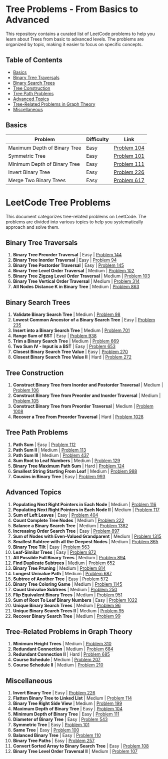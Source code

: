 # Tree Problems - From Basics to Advanced

This repository contains a curated list of LeetCode problems to help you learn about Trees from basic to advanced levels. The problems are organized by topic, making it easier to focus on specific concepts.

## Table of Contents

- [Basics](#basics)
- [Binary Tree Traversals](#binary-tree-traversals)
- [Binary Search Trees](#binary-search-trees)
- [Tree Construction](#tree-construction)
- [Tree Path Problems](#tree-path-problems)
- [Advanced Topics](#advanced-topics)
- [Tree-Related Problems in Graph Theory](#tree-related-problems-in-graph-theory)
- [Miscellaneous](#miscellaneous)

## Basics

| Problem | Difficulty | Link |
|---------|------------|------|
| Maximum Depth of Binary Tree | Easy | [Problem 104](https://leetcode.com/problems/maximum-depth-of-binary-tree/) |
| Symmetric Tree | Easy | [Problem 101](https://leetcode.com/problems/symmetric-tree/) |
| Minimum Depth of Binary Tree | Easy | [Problem 111](https://leetcode.com/problems/minimum-depth-of-binary-tree/) |
| Invert Binary Tree | Easy | [Problem 226](https://leetcode.com/problems/invert-binary-tree/) |
| Merge Two Binary Trees | Easy | [Problem 617](https://leetcode.com/problems/merge-two-binary-trees/) |

# LeetCode Tree Problems

This document categorizes tree-related problems on LeetCode. The problems are divided into various topics to help you systematically approach and solve them.

## Binary Tree Traversals

1. **Binary Tree Preorder Traversal** | Easy | [Problem 144](https://leetcode.com/problems/binary-tree-preorder-traversal/)
2. **Binary Tree Inorder Traversal** | Easy | [Problem 94](https://leetcode.com/problems/binary-tree-inorder-traversal/)
3. **Binary Tree Postorder Traversal** | Easy | [Problem 145](https://leetcode.com/problems/binary-tree-postorder-traversal/)
4. **Binary Tree Level Order Traversal** | Medium | [Problem 102](https://leetcode.com/problems/binary-tree-level-order-traversal/)
5. **Binary Tree Zigzag Level Order Traversal** | Medium | [Problem 103](https://leetcode.com/problems/binary-tree-zigzag-level-order-traversal/)
6. **Binary Tree Vertical Order Traversal** | Medium | [Problem 314](https://leetcode.com/problems/binary-tree-vertical-order-traversal/)
7. **All Nodes Distance K in Binary Tree** | Medium | [Problem 863](https://leetcode.com/problems/all-nodes-distance-k-in-binary-tree/)

## Binary Search Trees

1. **Validate Binary Search Tree** | Medium | [Problem 98](https://leetcode.com/problems/validate-binary-search-tree/)
2. **Lowest Common Ancestor of a Binary Search Tree** | Easy | [Problem 235](https://leetcode.com/problems/lowest-common-ancestor-of-a-binary-search-tree/)
3. **Insert into a Binary Search Tree** | Medium | [Problem 701](https://leetcode.com/problems/insert-into-a-binary-search-tree/)
4. **Range Sum of BST** | Easy | [Problem 938](https://leetcode.com/problems/range-sum-of-bst/)
5. **Trim a Binary Search Tree** | Medium | [Problem 669](https://leetcode.com/problems/trim-a-binary-search-tree/)
6. **Two Sum IV - Input is a BST** | Easy | [Problem 653](https://leetcode.com/problems/two-sum-iv-input-is-a-bst/)
7. **Closest Binary Search Tree Value** | Easy | [Problem 270](https://leetcode.com/problems/closest-binary-search-tree-value/)
8. **Closest Binary Search Tree Value II** | Hard | [Problem 272](https://leetcode.com/problems/closest-binary-search-tree-value-ii/)

## Tree Construction

1. **Construct Binary Tree from Inorder and Postorder Traversal** | Medium | [Problem 106](https://leetcode.com/problems/construct-binary-tree-from-inorder-and-postorder-traversal/)
2. **Construct Binary Tree from Preorder and Inorder Traversal** | Medium | [Problem 105](https://leetcode.com/problems/construct-binary-tree-from-preorder-and-inorder-traversal/)
3. **Construct Binary Tree from Preorder Traversal** | Medium | [Problem 1008](https://leetcode.com/problems/construct-binary-tree-from-preorder-traversal/)
4. **Recover a Tree From Preorder Traversal** | Hard | [Problem 1028](https://leetcode.com/problems/recover-a-tree-from-preorder-traversal/)

## Tree Path Problems

1. **Path Sum** | Easy | [Problem 112](https://leetcode.com/problems/path-sum/)
2. **Path Sum II** | Medium | [Problem 113](https://leetcode.com/problems/path-sum-ii/)
3. **Path Sum III** | Medium | [Problem 437](https://leetcode.com/problems/path-sum-iii/)
4. **Sum Root to Leaf Numbers** | Medium | [Problem 129](https://leetcode.com/problems/sum-root-to-leaf-numbers/)
5. **Binary Tree Maximum Path Sum** | Hard | [Problem 124](https://leetcode.com/problems/binary-tree-maximum-path-sum/)
6. **Smallest String Starting From Leaf** | Medium | [Problem 988](https://leetcode.com/problems/smallest-string-starting-from-leaf/)
7. **Cousins in Binary Tree** | Easy | [Problem 993](https://leetcode.com/problems/cousins-in-binary-tree/)

## Advanced Topics

1. **Populating Next Right Pointers in Each Node** | Medium | [Problem 116](https://leetcode.com/problems/populating-next-right-pointers-in-each-node/)
2. **Populating Next Right Pointers in Each Node II** | Medium | [Problem 117](https://leetcode.com/problems/populating-next-right-pointers-in-each-node-ii/)
3. **Sum of Left Leaves** | Easy | [Problem 404](https://leetcode.com/problems/sum-of-left-leaves/)
4. **Count Complete Tree Nodes** | Medium | [Problem 222](https://leetcode.com/problems/count-complete-tree-nodes/)
5. **Balance a Binary Search Tree** | Medium | [Problem 1382](https://leetcode.com/problems/balance-a-binary-search-tree/)
6. **Increasing Order Search Tree** | Easy | [Problem 897](https://leetcode.com/problems/increasing-order-search-tree/)
7. **Sum of Nodes with Even-Valued Grandparent** | Medium | [Problem 1315](https://leetcode.com/problems/sum-of-nodes-with-even-valued-grandparent/)
8. **Smallest Subtree with all the Deepest Nodes** | Medium | [Problem 865](https://leetcode.com/problems/smallest-subtree-with-all-the-deepest-nodes/)
9. **Binary Tree Tilt** | Easy | [Problem 563](https://leetcode.com/problems/binary-tree-tilt/)
10. **Leaf-Similar Trees** | Easy | [Problem 872](https://leetcode.com/problems/leaf-similar-trees/)
11. **All Possible Full Binary Trees** | Medium | [Problem 894](https://leetcode.com/problems/all-possible-full-binary-trees/)
12. **Find Duplicate Subtrees** | Medium | [Problem 652](https://leetcode.com/problems/find-duplicate-subtrees/)
13. **Binary Tree Pruning** | Medium | [Problem 814](https://leetcode.com/problems/binary-tree-pruning/)
14. **Longest Univalue Path** | Medium | [Problem 687](https://leetcode.com/problems/longest-univalue-path/)
15. **Subtree of Another Tree** | Easy | [Problem 572](https://leetcode.com/problems/subtree-of-another-tree/)
16. **Binary Tree Coloring Game** | Medium | [Problem 1145](https://leetcode.com/problems/binary-tree-coloring-game/)
17. **Count Univalue Subtrees** | Medium | [Problem 250](https://leetcode.com/problems/count-univalue-subtrees/)
18. **Flip Equivalent Binary Trees** | Medium | [Problem 951](https://leetcode.com/problems/flip-equivalent-binary-trees/)
19. **Sum of Root To Leaf Binary Numbers** | Easy | [Problem 1022](https://leetcode.com/problems/sum-of-root-to-leaf-binary-numbers/)
20. **Unique Binary Search Trees** | Medium | [Problem 96](https://leetcode.com/problems/unique-binary-search-trees/)
21. **Unique Binary Search Trees II** | Medium | [Problem 95](https://leetcode.com/problems/unique-binary-search-trees-ii/)
22. **Recover Binary Search Tree** | Medium | [Problem 99](https://leetcode.com/problems/recover-binary-search-tree/)

## Tree-Related Problems in Graph Theory
1. **Minimum Height Trees** | Medium | [Problem 310](https://leetcode.com/problems/minimum-height-trees/)
2. **Redundant Connection** | Medium | [Problem 684](https://leetcode.com/problems/redundant-connection/)
3. **Redundant Connection II** | Hard | [Problem 685](https://leetcode.com/problems/redundant-connection-ii/)
4. **Course Schedule** | Medium | [Problem 207](https://leetcode.com/problems/course-schedule/)
5. **Course Schedule II** | Medium | [Problem 210](https://leetcode.com/problems/course-schedule-ii/)

## Miscellaneous
1. **Invert Binary Tree** | Easy | [Problem 226](https://leetcode.com/problems/invert-binary-tree/)
2. **Flatten Binary Tree to Linked List** | Medium | [Problem 114](https://leetcode.com/problems/flatten-binary-tree-to-linked-list/)
3. **Binary Tree Right Side View** | Medium | [Problem 199](https://leetcode.com/problems/binary-tree-right-side-view/)
4. **Maximum Depth of Binary Tree** | Easy | [Problem 104](https://leetcode.com/problems/maximum-depth-of-binary-tree/)
5. **Minimum Depth of Binary Tree** | Easy | [Problem 111](https://leetcode.com/problems/minimum-depth-of-binary-tree/)
6. **Diameter of Binary Tree** | Easy | [Problem 543](https://leetcode.com/problems/diameter-of-binary-tree/)
7. **Symmetric Tree** | Easy | [Problem 101](https://leetcode.com/problems/symmetric-tree/)
8. **Same Tree** | Easy | [Problem 100](https://leetcode.com/problems/same-tree/)
9. **Balanced Binary Tree** | Easy | [Problem 110](https://leetcode.com/problems/balanced-binary-tree/)
10. **Binary Tree Paths** | Easy | [Problem 257](https://leetcode.com/problems/binary-tree-paths/)
11. **Convert Sorted Array to Binary Search Tree** | Easy | [Problem 108](https://leetcode.com/problems/convert-sorted-array-to-binary-search-tree/)
12. **Binary Tree Level Order Traversal II** | Medium | [Problem 107](https://leetcode.com/problems/binary-tree-level-order-traversal-ii/)
